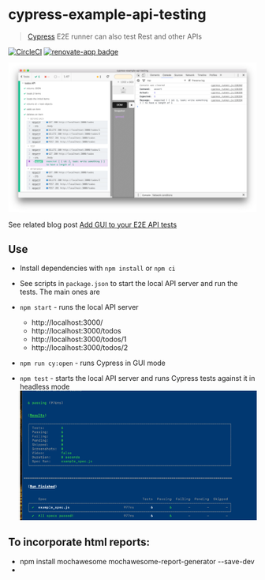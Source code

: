# cypress-example-api-testing

> [Cypress](https://cypress.op) E2E runner can also test Rest and other APIs

[![CircleCI](https://circleci.com/gh/cypress-io/cypress-example-api-testing.svg?style=svg)](https://circleci.com/gh/cypress-io/cypress-example-api-testing) [![renovate-app badge][renovate-badge]][renovate-app]

![API testing using Cypress](images/demo.png)

[renovate-badge]: https://img.shields.io/badge/renovate-app-blue.svg
[renovate-app]: https://renovateapp.com/

See related blog post [Add GUI to your E2E API tests](https://www.cypress.io/blog/2017/11/07/add-gui-to-your-e2e-api-tests/)

## Use

- Install dependencies with `npm install` or `npm ci`

- See scripts in `package.json` to start the local API server and run the tests. The main ones are

- `npm start` - runs the local API server
    * http://localhost:3000/
    * http://localhost:3000/todos
    * http://localhost:3000/todos/1
    * http://localhost:3000/todos/2
- `npm run cy:open` - runs Cypress in GUI mode
- `npm test` - starts the local API server and runs Cypress tests against it in headless mode
![alt text](image.png)


## To incorporate html reports:
- npm install mochawesome mochawesome-report-generator --save-dev
- 
